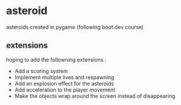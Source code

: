 # asteroid
asteroids created in pygame (following boot.dev course)

## extensions
hoping to add the followning extensions :
* Add a scoring system
* Implement multiple lives and respawning
* Add an explosion effect for the asteroids
* Add acceleration to the player movement
* Make the objects wrap around the screen instead of disappearing